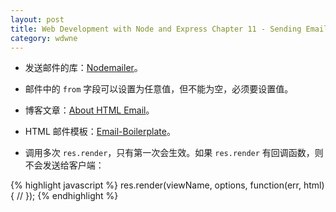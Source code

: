 ```yaml
---
layout: post
title: Web Development with Node and Express Chapter 11 - Sending Email
category: wdwne
---
```


* 发送邮件的库：[Nodemailer](https://github.com/nodemailer/nodemailer)。

* 邮件中的 `from` 字段可以设置为任意值，但不能为空，必须要设置值。

* 博客文章：[About HTML Email](http://kb.mailchimp.com/campaigns/ways-to-build/about-html-email)。

* HTML 邮件模板：[Email-Boilerplate](https://github.com/seanpowell/Email-Boilerplate)。

* 调用多次 `res.render`，只有第一次会生效。如果 `res.render` 有回调函数，则不会发送给客户端：

{% highlight javascript %}
res.render(viewName, options, function(err, html) {
  //
});
{% endhighlight %}
